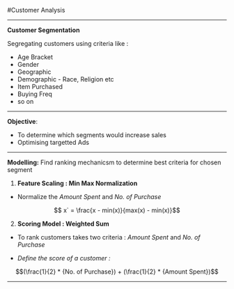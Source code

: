 #Customer Analysis

---
**Customer Segmentation**

Segregating customers using criteria like :
* Age Bracket
* Gender
* Geographic
* Demographic - Race, Religion etc
* Item Purchased
* Buying Freq
* so on

---

**Objective**:
* To determine which segments would increase sales
* Optimising targetted Ads

---

**Modelling:**
Find ranking mechanicsm to determine best criteria for chosen segment

1. **Feature Scaling : Min Max Normalization**

* Normalize the *Amount Spent* and *No. of Purchase*

$$ x` = \frac{x - min(x)}{max(x) - min(x)}$$ 

2. **Scoring Model : Weighted Sum**
* To rank customers takes two criteria : *Amount Spent* and *No. of Purchase*

* *Define the score of a customer :*

$$(\frac{1}{2} * {No. of Purchase}) + (\frac{1}{2} * {Amount Spent})$$ 




---